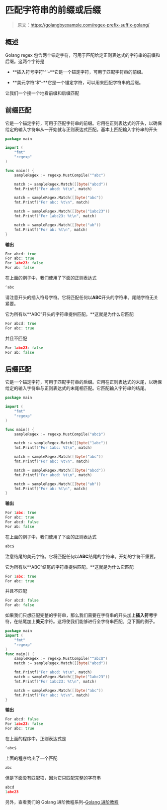 # 匹配字符串的前缀或后缀

> 原文：<https://golangbyexample.com/regex-prefix-suffix-golang/>

## **概述**

Golang regex 包含两个锚定字符，可用于匹配给定正则表达式的字符串的前缀和后缀。这两个字符是

*   **插入符号字符'^'–**它是一个锚定字符，可用于匹配字符串的前缀。

*   **美元字符“$”–**它是一个锚定字符，可以用来匹配字符串的后缀。

让我们一个接一个地看前缀和后缀匹配

## **前缀匹配**

它是一个锚定字符，可用于匹配字符串的前缀。它用在正则表达式的开头，以确保给定的输入字符串从一开始就与正则表达式匹配。基本上匹配输入字符串的开头

```go
package main

import (
    "fmt"
    "regexp"
)

func main() {
    sampleRegex := regexp.MustCompile("^abc")

    match := sampleRegex.Match([]byte("abcd"))
    fmt.Printf("For abcd: %t\n", match)

    match = sampleRegex.Match([]byte("abc"))
    fmt.Printf("For abc: %t\n", match)

    match = sampleRegex.Match([]byte("1abc23"))
    fmt.Printf("For 1abc23: %t\n", match)

    match = sampleRegex.Match([]byte("ab"))
    fmt.Printf("For ab: %t\n", match)
}
```

**输出**

```go
For abcd: true
For abc: true
For 1abc23: false
For ab: false
```

在上面的例子中，我们使用了下面的正则表达式

```go
^abc
```

请注意开头的插入符号字符。它将匹配任何以**ABC**开头的字符串。尾随字符无关紧要。

它为所有以**ABC”开头的字符串提供匹配。**这就是为什么它匹配

```go
For abcd: true
For abc: true
```

并且不匹配

```go
For 1abc23: false
For ab: false
```

## **后缀匹配**

它是一个锚定字符，可用于匹配字符串的后缀。它用在正则表达式的末尾，以确保给定的输入字符串与正则表达式的末尾相匹配。它匹配输入字符串的结尾。

```go
package main

import (
	"fmt"
	"regexp"
)

func main() {
	sampleRegex := regexp.MustCompile("abc$")

	match := sampleRegex.Match([]byte("1abc"))
	fmt.Printf("For 1abc: %t\n", match)

	match = sampleRegex.Match([]byte("abc"))
	fmt.Printf("For abc: %t\n", match)

	match = sampleRegex.Match([]byte("abcd"))
	fmt.Printf("For abcd: %t\n", match)

	match = sampleRegex.Match([]byte("ab"))
	fmt.Printf("For ab: %t\n", match)
}
```

**输出**

```go
For 1abc: true
For abc: true
For abcd: false
For ab: false
```

在上面的例子中，我们使用了下面的正则表达式

```go
abc$
```

注意结尾的美元字符。它将匹配任何以**ABC**结尾的字符串。开始的字符不重要。

它为所有以**ABC”结尾的字符串提供匹配。**这就是为什么它匹配

```go
For 1abc: true
For abc: true
```

并且不匹配

```go
For abcd: false
For ab: false
```

如果我们只想匹配完整的字符串，那么我们需要在字符串的开头加上**插入符号**字符，在结尾加上**美元**字符。这将使我们能够进行全字符串匹配。见下面的例子。

```go
package main
import (
    "fmt"
    "regexp"
)
func main() {
    sampleRegex := regexp.MustCompile("^abc$")
    match := sampleRegex.Match([]byte("abcd"))

    fmt.Printf("For abcd: %t\n", match)
    match = sampleRegex.Match([]byte("1abc23"))
    fmt.Printf("For 1abc23: %t\n", match)

    match = sampleRegex.Match([]byte("abc"))
    fmt.Printf("For abc: %t\n", match)
}
```

**输出**

```go
For abcd: false
For 1abc23: false
For abc: true
```

在上面的程序中，正则表达式是

```go
^abc$
```

上面的程序给出了一个匹配

```go
abc
```

但是下面没有匹配项，因为它只匹配完整的字符串

```go
abcd
1abc23
```

另外，查看我们的 Golang 进阶教程系列–[<u>Golang 进阶教程</u>](https://golangbyexample.com/golang-comprehensive-tutorial/)